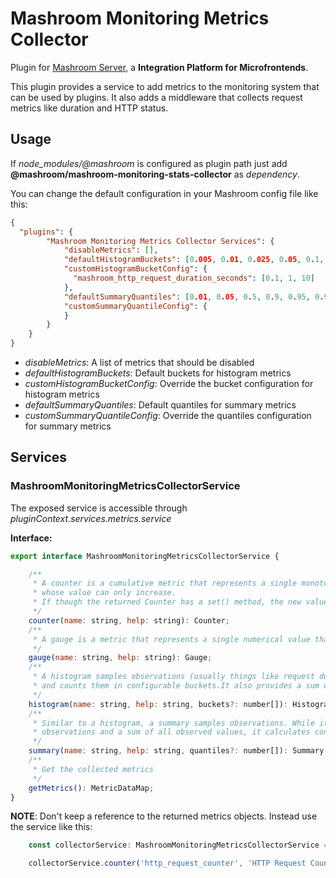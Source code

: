 
# Mashroom Monitoring Metrics Collector

Plugin for [Mashroom Server](https://www.mashroom-server.com), a **Integration Platform for Microfrontends**.

This plugin provides a service to add metrics to the monitoring system that can be used by plugins.
It also adds a middleware that collects request metrics like duration and HTTP status.

## Usage

If *node_modules/@mashroom* is configured as plugin path just add **@mashroom/mashroom-monitoring-stats-collector** as *dependency*.

You can change the default configuration in your Mashroom config file like this:

```json
{
  "plugins": {
        "Mashroom Monitoring Metrics Collector Services": {
            "disableMetrics": [],
            "defaultHistogramBuckets": [0.005, 0.01, 0.025, 0.05, 0.1, 0.25, 0.5, 1, 2.5, 5, 10],
            "customHistogramBucketConfig": {
              "mashroom_http_request_duration_seconds": [0.1, 1, 10]
            },
            "defaultSummaryQuantiles": [0.01, 0.05, 0.5, 0.9, 0.95, 0.99, 0.999],
            "customSummaryQuantileConfig": {
            }
        }
    }
}
```

 * _disableMetrics_: A list of metrics that should be disabled
 * _defaultHistogramBuckets_: Default buckets for histogram metrics
 * _customHistogramBucketConfig_: Override the bucket configuration for histogram metrics
 * _defaultSummaryQuantiles_: Default quantiles for summary metrics
 * _customSummaryQuantileConfig_: Override the quantiles configuration for summary metrics

## Services

### MashroomMonitoringMetricsCollectorService

The exposed service is accessible through _pluginContext.services.metrics.service_

**Interface:**

```js
export interface MashroomMonitoringMetricsCollectorService {

    /**
     * A counter is a cumulative metric that represents a single monotonically increasing counter
     * whose value can only increase.
     * If though the returned Counter has a set() method, the new value must always be higher then the current.
     */
    counter(name: string, help: string): Counter;
    /**
     * A gauge is a metric that represents a single numerical value that can arbitrarily go up and down.
     */
    gauge(name: string, help: string): Gauge;
    /**
     * A histogram samples observations (usually things like request durations or response sizes)
     * and counts them in configurable buckets.It also provides a sum of all observed values.
     */
    histogram(name: string, help: string, buckets?: number[]): Histogram;
    /**
     * Similar to a histogram, a summary samples observations. While it also provides a total count of
     * observations and a sum of all observed values, it calculates configurable quantiles..
     */
    summary(name: string, help: string, quantiles?: number[]): Summary;
    /**
     * Get the collected metrics
     */
    getMetrics(): MetricDataMap;
}
```

**NOTE**: Don't keep a reference to the returned metrics objects. Instead use the service like this:

```js
    const collectorService: MashroomMonitoringMetricsCollectorService = req.pluginContext.services.metrics.service;

    collectorService.counter('http_request_counter', 'HTTP Request Counter').inc();
```


